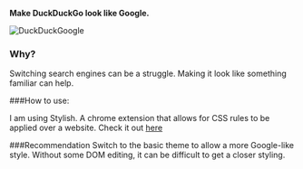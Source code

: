 **Make DuckDuckGo look like Google.**

![DuckDuckGoogle](https://puu.sh/sCZeq/5f30929bd7)

### Why?

Switching search engines can be a struggle. Making it look like something familiar can help.

###How to use:

I am using Stylish. A chrome extension that allows for CSS rules to be applied over a website. Check it out [here](https://chrome.google.com/webstore/detail/stylish/fjnbnpbmkenffdnngjfgmeleoegfcffe?hl=en)

###Recommendation
Switch to the basic theme to allow a more Google-like style. Without some DOM editing, it can be difficult to get a closer styling.